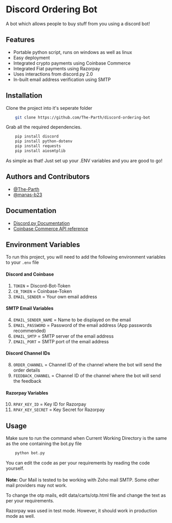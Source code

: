 # Discord Ordering Bot

A bot which allows people to buy stuff from you using a discord bot!

## Features

- Portable python script, runs on windows as well as linux
- Easy deployment
- Integrated crypto payments using Coinbase Commerce
- Integrated Fiat payments using Razorpay
- Uses interactions from discord.py 2.0
- In-built email address verification using SMTP

## Installation

Clone the project into it's seperate folder

```bash
    git clone https://github.com/The-Parth/discord-ordering-bot
```

Grab all the required dependencies.

```bash
    pip install discord
    pip install python-dotenv
    pip install requests
    pip install aiosmtplib
```

As simple as that! Just set up your .ENV variables and you are good to go!

## Authors and Contributors

- [@The-Parth](https://www.github.com/The-Parth)
- [@manas-b23](https://www.github.com/manas-b23)

## Documentation

- [Discord.py Documentation](https://discordpy.readthedocs.io/en/stable/)
- [Coinbase Commerce API reference](https://docs.cloud.coinbase.com/commerce/docs/)

## Environment Variables

To run this project, you will need to add the following environment variables to your `.env` file

#### Discord and Coinbase
1. `TOKEN` = Discord-Bot-Token
2. `CB_TOKEN` = Coinbase-Token
3. `EMAIL_SENDER` = Your own email address
#### SMTP Email Variables
4. `EMAIL_SENDER_NAME` = Name to be displayed on the email
5. `EMAIL_PASSWORD` = Password of the email address (App passwords recommended)
6. `EMAIL_SMTP` = SMTP server of the email address
7. `EMAIL_PORT` = SMTP port of the email address
#### Discord Channel IDs
8. `ORDER_CHANNEL` = Channel ID of the channel where the bot will send the order details
9. `FEEDBACK_CHANNEL` = Channel ID of the channel where the bot will send the feedback
#### Razorpay Variables
10. `RPAY_KEY_ID` = Key ID for Razorpay
11. `RPAY_KEY_SECRET` = Key Secret for Razorpay

## Usage

Make sure to run the command when Current Working Directory is the same as the one containing the bot.py file

```bash
    python bot.py
```

You can edit the code as per your requirements by reading the code yourself.

####

**Note:** Our Mail is tested to be working with Zoho mail SMTP. Some other mail providers may not work.

To change the otp mails, edit data/carts/otp.html file and change the text as per your requirements.

Razorpay was used in test mode. However, it should work in production mode as well.

####

